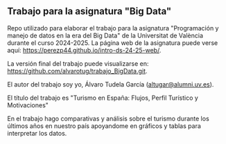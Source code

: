 ## Trabajo para la asignatura "Big Data"


Repo utilizado para elaborar el trabajo para la asignatura "Programación y manejo de datos en la era del Big Data" de la Universitat de València durante el curso 2024-2025. La página web de la asignatura puede verse aquí: <https://perezp44.github.io/intro-ds-24-25-web/>.


La versión final del trabajo puede visualizarse en: <https://github.com/alvarotug/trabajo_BigData.git>. 


El autor del trabajo soy yo, Álvaro Tudela García (altugar@alumni.uv.es).

El título del trabajo es "Turismo en España: Flujos, Perfil Turístico y Motivaciones"

En el trabajo hago comparativas y análisis sobre el turismo durante los últimos años en nuestro país apoyandome en gráficos y tablas para interpretar los datos.
